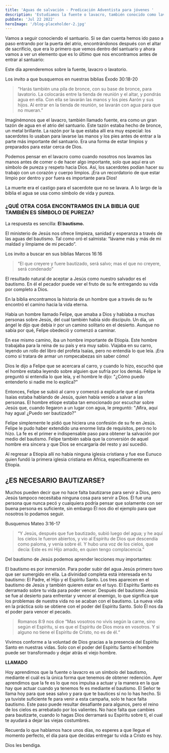 ```yaml
---
title: 'Aguas de salvación - Predicación Adventista para jóvenes '
description: 'Estudiamos la fuente o lavacro, también conocido como lavatorio y la relación que tiene con el bautismo.'
pubDate: 'Jul 22 2022'
heroImage: '/blog-placeholder-2.jpg'
---
```

Vamos a seguir conociendo el santuario. Si se dan cuenta hemos ido paso a paso entrando por la puerta del atrio, encontrándonos después con el altar de sacrificio, que era lo primero que vemos dentro del santuario y ahora vamos a ver un elemento que es lo último que nos encontramos antes de entrar al santuario: 

Este día aprenderemos sobre la fuente, lavacro o lavatorio.

Los invito a que busquemos en nuestras biblias Éxodo 30:18-20

> “Harás también una pila de bronce, con su base de bronce, para lavatorio. La colocarás entre la tienda de reunión y el altar, y pondrás agua en ella. Con ella se lavarán las manos y los pies Aarón y sus hijos. Al entrar en la tienda de reunión, se lavarán con agua para que no mueran.”

Imaginémonos que el lavacro, también llamado fuente, era como un gran tazón de agua en el atrio del santuario. Este tazón estaba hecho de bronce, un metal brillante. La razón por la que estaba allí era muy especial: los sacerdotes lo usaban para lavarse las manos y los pies antes de entrar a la parte más importante del santuario. Era una forma de estar limpios y preparados para estar cerca de Dios.

Podemos pensar en el lavacro como cuando nosotros nos lavamos las manos antes de comer o de hacer algo importante, solo que aquí era un símbolo de pureza y respeto hacia Dios. Así, los sacerdotes podían hacer su trabajo con un corazón y cuerpo limpios. ¡Era un recordatorio de que estar limpio por dentro y por fuera es importante para Dios!

La muerte era el castigo para el sacerdote que no se lavara. A lo largo de la biblia el agua se usa como símbolo de vida y pureza.

### ¿QUÉ OTRA COSA ENCONTRAMOS EN LA BIBLIA QUE TAMBIÉN ES SÍMBOLO DE PUREZA?

La respuesta es sencilla: **El bautismo.**

El ministerio de Jesús nos ofrece limpieza, sanidad y esperanza a través de las aguas del bautismo. Tal como oró el salmista: “lávame más y más de mi maldad y límpiame de mi pecado”. 

Los invito a buscar en sus biblias Marcos 16:16

> “El que creyere y fuere bautizado, será salvo; mas el que no creyere, será condenado”

El resultado natural de aceptar a Jesús como nuestro salvador es el bautismo. En él el pecador puede ver el fruto de su fe entregando su vida por completo a Dios.

En la biblia encontramos la historia de un hombre que a través de su fe encontró el camino hacia la vida eterna.

Había un hombre llamado Felipe, que amaba a Dios y hablaba a muchas personas sobre Jesús, del cual también había sido discípulo. Un día, un ángel le dijo que debía ir por un camino solitario en el desierto. Aunque no sabía por qué, Felipe obedeció y comenzó a caminar.

En ese mismo camino, iba un hombre importante de Etiopía. Este hombre trabajaba para la reina de su país y era muy sabio. Viajaba en su carro, leyendo un rollo del libro del profeta Isaías, pero no entendía lo que leía. ¡Era como si tratara de armar un rompecabezas sin saber cómo!

Dios le dijo a Felipe que se acercara al carro, y cuando lo hizo, escuchó que el hombre estaba leyendo sobre alguien que sufría por los demás. Felipe le preguntó si entendía lo que leía, y el hombre le dijo: "¿Cómo puedo entenderlo si nadie me lo explica?"

Entonces, Felipe se subió al carro y comenzó a explicarle que el profeta Isaías estaba hablando de Jesús, quien había venido a salvar a las personas. El hombre etíope estaba tan emocionado por escuchar sobre Jesús que, cuando llegaron a un lugar con agua, le preguntó: "¡Mira, aquí hay agua! ¿Puedo ser bautizado?"

Felipe simplemente le pidió que hiciera una confesión de su fe en Jesús. Felipe le pudo haber extendido una enorme lista de requisitos, pero no lo hizo. La fe es el primer e indispensable paso para obtener la salvación por medio del bautismo.
Felipe también sabía que la conversión de aquel hombre era sincera y que Dios se encargaría del resto y así sucedió.

Al regresar a Etiopía allí no había ninguna iglesia cristiana y fue ese Eunuco quien fundó la primera iglesia cristiana en África, específicamente en Etiopía.


## ¿ES NECESARIO BAUTIZARSE?

Muchos pueden decir que no hace falta bautizarse para servir a Dios, pero Jesús tampoco necesitaba ninguna cosa para servir a Dios. Él fue una persona que nunca pecó y cualquiera podría pensar que solamente con ser buena persona es suficiente, sin embargo Él nos dio el ejemplo para que nosotros lo podamos seguir.

Busquemos Mateo 3:16-17

> “Y Jesús, después que fue bautizado, subió luego del agua; y he aquí los cielos le fueron abiertos, y vio al Espíritu de Dios que descendía como paloma, y venía sobre él. Y hubo una voz de los cielos, que decía: Este es mi Hijo amado, en quien tengo complacencia.”

Del bautismo de Jesús podemos aprender lecciones muy importantes:

El bautismo es por inmersión. Para poder subir del agua Jesús primero tuvo que ser sumergido en ella.
La divinidad completa está interesada en tu bautismo: El Padre, el Hijo y el Espíritu Santo. Los tres aparecen en el bautismo de Jesús y también quieren estar en el tuyo.
El Espíritu Santo es derramado sobre tu vida para poder vencer.
Después del bautismo Jesús se fue al desierto para enfrentar y vencer al enemigo, lo que significa que los problemas de nuestra vida no se acaban con el bautismo.
La nueva vida en la práctica solo se obtiene con el poder del Espíritu Santo. Solo Él nos da el poder para vencer el pecado.

> Romanos 8:9 nos dice “Mas vosotros no vivís según la carne, sino según el Espíritu, si es que el Espíritu de Dios mora en vosotros. Y si alguno no tiene el Espíritu de Cristo, no es de él.“

Vivimos conforme a la voluntad de Dios gracias a la presencia del Espíritu Santo en nuestras vidas. Solo con el poder del Espíritu Santo el hombre puede ser transformado y dejar atrás el viejo hombre.

**LLAMADO**

Hoy aprendimos que la fuente o lavacro es un símbolo del bautismo, mediante el cuál es la única forma que tenemos de obtener redención. Ayer aprendimos que la fe es lo que nos impulsa a actuar y la manera en la que hay que actuar cuando ya tenemos fe es mediante el bautismo.
El Señor te llama hoy para que seas salvo y para que te bautices sí no lo has hecho. Si ya tuviste suficiente fe para venir a esta campaña, solo te hace falta bautismo. Este paso puede resultar desafiante para algunos, pero el reino de los cielos es arrebatado por los valientes. No hace falta que cambies para bautizarte, cuando lo hagas Dios derramará su Espíritu sobre tí, el cual te ayudará a dejar las viejas costumbres.

Recuerda lo que hablamos hace unos días, no esperes a que llegue el momento perfecto, el día para que decidas entregar tu vida a Cristo es hoy. 

Dios les bendiga.
